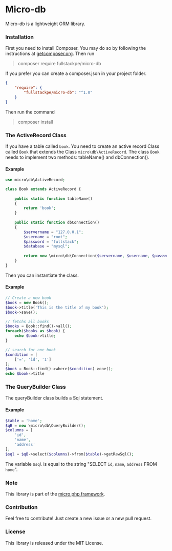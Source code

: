 # Micro-db 

Micro-db is a lightweight ORM library. 

### Installation

First you need to install Composer. You may do so by following the instructions 
at [getcomposer.org](https://getcomposer.org/download/). 
Then run

> composer require fullstackpe/micro-db

If you prefer you can create a composer.json in your project folder.

```json
{
    "require": {
        "fullstackpe/micro-db": "^1.0"
    }
}
```

Then run the command 

> composer install

### The ActiveRecord Class

If you have a table called `book`. You need to create an active record Class 
called `Book` that extends the Class `micro\db\ActiveRecord`. The class `Book` 
needs to implement two methods: tableName() and dbConnection().

#### Example

```php
use micro\db\ActiveRecord;

class Book extends ActiveRecord {
    
    public static function tableName() 
    {
        return 'book';
    }
    
    public static function dbConnection() 
    {
        $servername = "127.0.0.1";
        $username = "root";
        $password = "fullstack";
        $database = "mysql";
        
        return new \micro\db\Connection($servername, $username, $password, $database);
    }
}
```

Then you can instantiate the class.

#### Example

```php
// Create a new book
$book = new Book();
$book->title('This is the title of my book');
$book->save();

// fetchs all books
$books = Book::find()->all();
foreach($books as $book) {
    echo $book->title;
}

// search for one book
$condition = [
    ['=', 'id', '1']
];
$book = Book::find()->where($condition)->one();
echo $book->title
```

### The QueryBuilder Class

The queryBuilder class builds a Sql statement. 

#### Example

```php
$table = 'home';
$qB = new \micro\db\QueryBuilder();
$columns = [
    'id',
    'name',
    'address'
];
$sql = $qB->select($columns)->from($table)->getRawSql();
```

The variable `$sql` is equal to the string "SELECT `id`, `name`, `address` FROM `home`".

### Note

This library is part of the [micro php framework](https://github.com/marcomilon/micro).

### Contribution

Feel free to contribute! Just create a new issue or a new pull request.

### License

This library is released under the MIT License.
